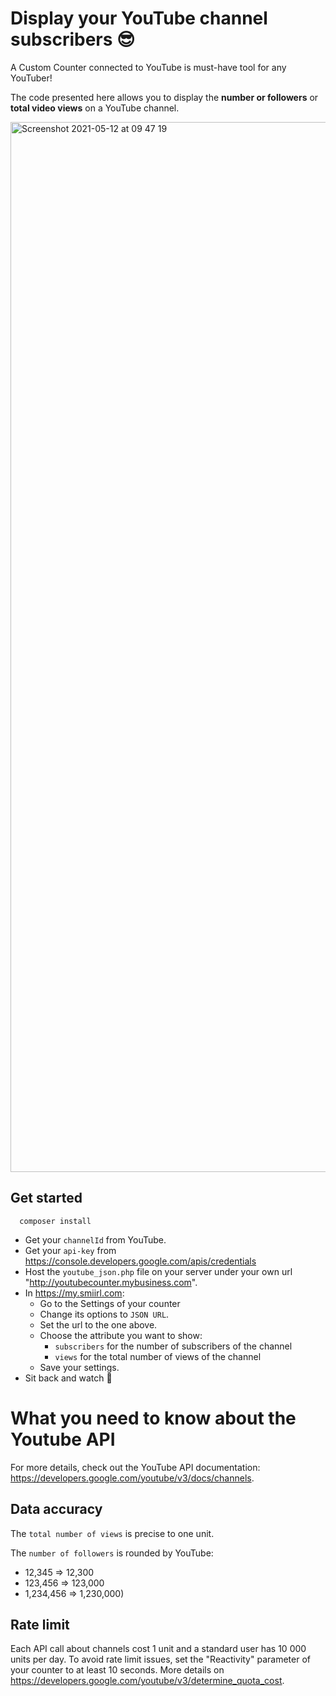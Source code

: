 # Display your YouTube channel subscribers 😎

A Custom Counter connected to YouTube is must-have tool for any YouTuber! 

The code presented here allows you to display the **number or followers** or **total video views** on a YouTube channel.

<img width="1680" alt="Screenshot 2021-05-12 at 09 47 19" src="https://user-images.githubusercontent.com/9904720/117938346-39c09f00-b307-11eb-9919-906ba3f1b4d3.png">


## Get started
```
  composer install
  ```
- Get your `channelId` from YouTube.
- Get your `api-key` from https://console.developers.google.com/apis/credentials 
- Host the `youtube_json.php` file on your server under your own url "http://youtubecounter.mybusiness.com". 
- In https://my.smiirl.com:
    - Go to the Settings of your counter
    - Change its options to `JSON URL`. 
    - Set the url to the one above. 
    - Choose the attribute you want to show: 
        - `subscribers` for the number of subscribers of the channel
        - `views` for the total number of views of the channel
    - Save your settings.
- Sit back and watch 🤩

# What you need to know about the Youtube API
For more details, check out the YouTube API documentation: 
https://developers.google.com/youtube/v3/docs/channels.

## Data accuracy
The `total number of views` is precise to one unit.

The `number of followers` is rounded by YouTube:
 - 12,345 ⇒ 12,300
 - 123,456 ⇒ 123,000
 - 1,234,456 ⇒ 1,230,000)
 
## Rate limit
Each API call about channels cost 1 unit and a standard user has 10 000 units per day.
To avoid rate limit issues, set the "Reactivity" parameter of your counter to at least 10 seconds.
More details on https://developers.google.com/youtube/v3/determine_quota_cost.
